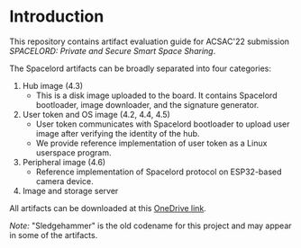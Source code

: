 # Introduction

This repository contains artifact evaluation guide for
ACSAC'22 submission
*SPACELORD: Private and Secure Smart Space Sharing*.

The Spacelord artifacts can be broadly separated into four categories:

1. Hub image (4.3)
    * This is a disk image uploaded to the board.
      It contains Spacelord bootloader, image downloader,
      and the signature generator.
2. User token and OS image (4.2, 4.4, 4.5)
    * User token communicates with Spacelord bootloader to upload user image
      after verifying the identity of the hub.
    * We provide reference implementation of user token as a Linux userspace program.
3. Peripheral image (4.6)
    * Reference implementation of Spacelord protocol on ESP32-based camera device.
4. Image and storage server

All artifacts can be downloaded at this [OneDrive link](https://1drv.ms/u/s!Apa8Zxdex5yci51AXOjjKVZ6cbgTRA?e=3ec1mX).

*Note:* "Sledgehammer" is the old codename for this project and may appear in some of the artifacts.
